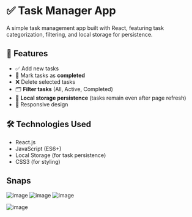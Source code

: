 # ✅ Task Manager App

A simple task management app built with React, featuring task categorization, filtering, and local storage for persistence.

## 🚀 Features
- ✅ Add new tasks  
- 🔘 Mark tasks as **completed**  
- ❌ Delete selected tasks  
- 🗂️ **Filter tasks** (All, Active, Completed)  
- 💾 **Local storage persistence** (tasks remain even after page refresh)  
- 📱 Responsive design  

## 🛠️ Technologies Used
- React.js
- JavaScript (ES6+)
- Local Storage (for task persistence)
- CSS3 (for styling)

## Snaps
![image](https://github.com/user-attachments/assets/8926cc0e-d080-4957-a285-4fad31fdbd02)
![image](https://github.com/user-attachments/assets/188d27fa-de82-4f27-a48d-25d226d1ebc5)
![image](https://github.com/user-attachments/assets/9686b81f-5f47-464a-a5d1-97fc4f88fd94)

![image](https://github.com/user-attachments/assets/d1e9f41c-03ca-4803-bbc5-97cc3f87c0f5)
